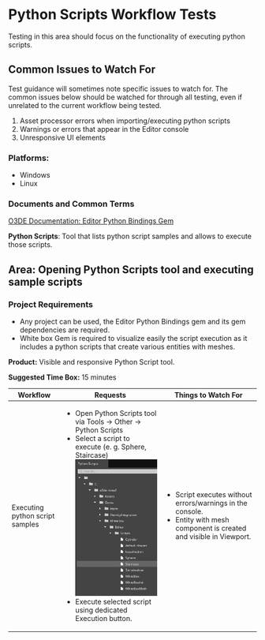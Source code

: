 # Python Scripts Workflow Tests

Testing in this area should focus on the functionality of executing python scripts.

## Common Issues to Watch For

Test guidance will sometimes note specific issues to watch for. The common issues below should be watched for through all testing, even if unrelated to the current workflow being tested.
1. Asset processor errors when importing/executing python scripts
2. Warnings or errors that appear in the Editor console
3. Unresponsive UI elements 

### Platforms:

- Windows
- Linux

### Documents and Common Terms

[O3DE Documentation: Editor Python Bindings Gem](https://www.o3de.org/docs/user-guide/gems/reference/script/python/editor-python-bindings/)

**Python Scripts**: Tool that lists python script samples and allows to execute those scripts.

## Area: Opening Python Scripts tool and executing sample scripts

### Project Requirements

 - Any project can be used, the Editor Python Bindings gem and its gem dependencies are required.
 - White box Gem is required to visualize easily the script execution as it includes a python scripts that create various entities with meshes.


**Product:** 
Visible and responsive Python Script tool.

**Suggested Time Box:** 
15 minutes

| Workflow                                                            | Requests                                                                                                                                                                                                                                                                                                                                                                                                                                                                      | Things to Watch For                                                                                                                                                                                                                               |
|---------------------------------------------------------------------|-------------------------------------------------------------------------------------------------------------------------------------------------------------------------------------------------------------------------------------------------------------------------------------------------------------------------------------------------------------------------------------------------------------------------------------------------------------------------------|---------------------------------------------------------------------------------------------------------------------------------------------------------------------------------------------------------------------------------------------------|
|Executing python script samples| <ul><li>Open Python Scripts tool via Tools -> Other -> Python Scripts</li><li>Select a script to execute (e. g. Sphere, Staircase)![Python Scripts Tool](images/Python_Scripts_Tool.png)</li><li>Execute selected script using dedicated Execution button.</li></ul>|<ul> <li> Script executes without errors/warnings in the console.</li><li>Entity with mesh component is created and visible in Viewport.</li></ul>
